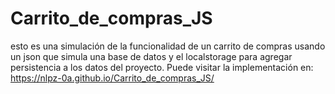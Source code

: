 # Carrito_de_compras_JS
esto es una simulación de la funcionalidad de un carrito de compras usando un json que simula una base de datos y el localstorage para agregar persistencia a los datos del proyecto.
Puede visitar la implementación en: https://nlpz-0a.github.io/Carrito_de_compras_JS/
